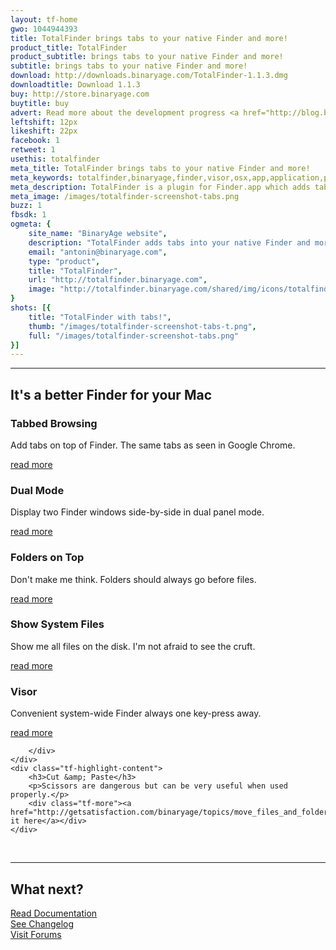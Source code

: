 ```yaml
---
layout: tf-home
gwo: 1044944393
title: TotalFinder brings tabs to your native Finder and more!
product_title: TotalFinder
product_subtitle: brings tabs to your native Finder and more!
subtitle: brings tabs to your native Finder and more!
download: http://downloads.binaryage.com/TotalFinder-1.1.3.dmg
downloadtitle: Download 1.1.3
buy: http://store.binaryage.com
buytitle: buy
advert: Read more about the development progress <a href="http://blog.binaryage.com">on the blog ...</a>
leftshift: 12px
likeshift: 22px
facebook: 1
retweet: 1
usethis: totalfinder
meta_title: TotalFinder brings tabs to your native Finder and more!
meta_keywords: totalfinder,binaryage,finder,visor,osx,app,application,productivity,mac,indie,software
meta_description: TotalFinder is a plugin for Finder.app which adds tabs like in Chrome browser, dual panels similar to TotalCommander and more tweaks.
meta_image: /images/totalfinder-screenshot-tabs.png
buzz: 1
fbsdk: 1
ogmeta: {
    site_name: "BinaryAge website",
    description: "TotalFinder adds tabs into your native Finder and more!",
    email: "antonin@binaryage.com",
    type: "product",
    title: "TotalFinder",
    url: "http://totalfinder.binaryage.com",
    image: "http://totalfinder.binaryage.com/shared/img/icons/totalfinder-256.png"
}
shots: [{
    title: "TotalFinder with tabs!",
    thumb: "/images/totalfinder-screenshot-tabs-t.png",
    full: "/images/totalfinder-screenshot-tabs.png"
}]
---
```

 
<div class="tf-main-content">
<hr>
<h2>It's a better Finder for your Mac</h2>

<div class="tf-highlights">
<div class="tf-highlight">
    <div class="tf-highlight-icon">
        <a href="/tabs">
            <div class="thumb-tabs"></div>
        </a>
    </div>
    <div class="tf-highlight-content">
        <h3>Tabbed Browsing</h3>
        <p>Add tabs on top of Finder. The same tabs as seen in Google Chrome.</p>
        <div class="tf-more"><a href="/tabs">read more</a></div>
    </div>
</div>
<div class="tf-highlight">
    <div class="tf-highlight-icon">
        <a href="/dual-mode">
            <div class="thumb-dual"></div>
        </a>
    </div>
    <div class="tf-highlight-content">
        <h3>Dual Mode</h3>
        <p>Display two Finder windows side-by-side in dual panel mode.</p>
        <div class="tf-more"><a href="/dual-mode">read more</a></div>
    </div>
</div>
<div class="tf-highlight">
    <div class="tf-highlight-icon">
        <a href="/folders-on-top">
            <div class="thumb-fot"></div>
        </a>
    </div>
    <div class="tf-highlight-content">
        <h3>Folders on Top</h3>
        <p>Don't make me think. Folders should always go before files.</p>
        <div class="tf-more"><a href="/folders-on-top">read more</a></div>
    </div>
</div>
<div class="tf-highlight">
    <div class="tf-highlight-icon">
        <a href="/show-system-files">
            <div class="thumb-ssf"></div>
        </a>
    </div>
    <div class="tf-highlight-content">
        <h3>Show System Files</h3>
        <p>Show me all files on the disk. I'm not afraid to see the cruft.</p>
        <div class="tf-more"><a href="/show-system-files">read more</a></div>
    </div>
</div>
<div class="tf-highlight">
    <div class="tf-highlight-icon">
        <a href="/visor">
            <div class="thumb-visor"></div>
        </a>
    </div>
    <div class="tf-highlight-content">
        <h3>Visor</h3>
        <p>Convenient system-wide Finder always one key-press away.</p>
        <div class="tf-more"><a href="/visor">read more</a></div>
    </div>
</div>
<div class="tf-highlight">
    <div class="tf-highlight-icon">
        <div class="thumb-cut">
            
        </div>
    </div>
    <div class="tf-highlight-content">
        <h3>Cut &amp; Paste</h3>
        <p>Scissors are dangerous but can be very useful when used properly.</p>
        <div class="tf-more"><a href="http://getsatisfaction.com/binaryage/topics/move_files_and_folders_with_cut_past">discuss it here</a></div>
    </div>
</div>
<!-- <div class="tf-highlight">
    <div class="tf-highlight-icon">
        <a href="/asepsis">
            <div class="thumb-asepsis"></div>
        </a>
    </div>
    <div class="tf-highlight-content">
        <h3>Asepsis</h3>
        <p>Get rid of those pesky .DS_Store files. Close them into a cage.</p>
        <div class="tf-more"><a href="/asepsis">read more</a></div>
    </div>
</div> -->
<br class="clear">
</div>

<!-- 
<hr>
<h2>Hot ideas waiting to be implemented</h2>

<div class="tf-highlights dimmed">
<div class="tf-highlight">
    <div class="tf-highlight-icon">
        <div class="thumb-stabs">
            
        </div>
    </div>
    <div class="tf-highlight-content">
        <h3>Safari-style Tabs</h3>
        <p>Some people hate Chrome tabs with a passion. I feel your pain, guys.</p>
        <div class="tf-more"><a href="http://getsatisfaction.com/binaryage/topics/allow_safari_style_tabs_or_unique_a_style_chrome_tabs_me_not_like">discuss it here</a></div>
    </div>
</div>
<div class="tf-highlight">
    <div class="tf-highlight-icon">
        <div class="thumb-term">
            
        </div>
    </div>
    <div class="tf-highlight-content">
        <h3>Terminal Cooperation</h3>
        <p>Make Terminal and Finder talk to each other. Peace.</p>
        <div class="tf-more"><a href="http://getsatisfaction.com/binaryage/topics/terminal_app_cooperation">discuss it here</a></div>
    </div>
</div>
<br class="clear">
</div> -->

<hr>
<h2>What next?</h2>

<div class="what-next">
<a href="/documentation" class="button button-250 product-button-doc">
    <div><div>Read Documentation</div></div>
</a>

<a href="/changes" class="button button-250 product-button-cl">
    <div><div>See Changelog</div></div>
</a>

<a href="http://support.binaryage.com" class="button button-250 product-button-forum">
    <div><div>Visit Forums</div></div>
</a>
</div>